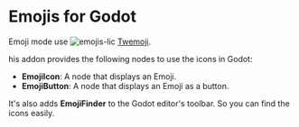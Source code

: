 <!-- ![github-top-lang][lang] ![lic] ![lic-font] -->
# Emojis for Godot

Emoji mode use ![emojis-lic] [Twemoji](https://twemoji.twitter.com/).

his addon provides the following nodes to use the icons in Godot:
- **EmojiIcon**: A node that displays an Emoji.
- **EmojiButton**: A node that displays an Emoji as a button.

It's also adds **EmojiFinder** to the Godot editor's toolbar.
So you can find the icons easily.

<!-- ![EmojiFinder Screen Shot](screen_shot.png) -->

<!-- [lic]: https://img.shields.io/github/license/Jeremi360/QuestManager?style=flat-square&label=📃%20License&
[lang]: https://img.shields.io/github/languages/top/Jeremi360/QuestManager?style=flat-square -->
[emojis-lic]: https://img.shields.io/badge/license-CC0%201.0-orange.svg?style=flat-square&label=📃%20License&


